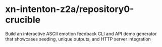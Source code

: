 # xn-intenton-z2a/repository0-crucible
Build an interactive ASCII emotion feedback CLI and API demo generator that showcases seeding, unique outputs, and HTTP server integration
